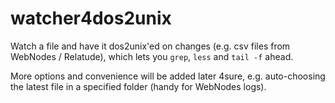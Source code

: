 # watcher4dos2unix
Watch a file and have it dos2unix'ed on changes (e.g. csv files from WebNodes / Relatude), which lets you `grep`, `less` and `tail -f` ahead. 

More options and convenience will be added later 4sure, e.g. auto-choosing the latest file in a specified folder (handy for WebNodes logs). 

